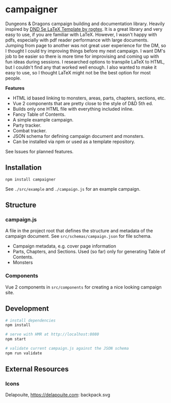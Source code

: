 # campaigner

Dungeons & Dragons campaign building and documentation library. Heavily inspired by [DND 5e LaTeX Template by rpgtex](https://github.com/rpgtex/DND-5e-LaTeX-Template). It is a great library and very easy to use, if you are familiar with LaTeX. However, I wasn't happy with pdfs, especially with pdf reader performance with large documents. Jumping from page to another was not great user experience for the DM, so I thought I could try improving things before my next campaign. I want DM's job to be easier so there is more time for improvising and coming up with fun ideas during sessions. I researched options to transpile LaTeX to HTML, but I couldn't find any that worked well enough. I also wanted to make it easy to use, so I thought LaTeX might not be the best option for most people.

**Features**

- HTML id based linking to monsters, areas, parts, chapters, sections, etc.
- Vue 2 components that are pretty close to the style of D&D 5th ed.
- Builds only one HTML file with everything included inline.
- Fancy Table of Contents.
- A simple example campaign.
- Party tracker.
- Combat tracker.
- JSON schema for defining campaign document and monsters.
- Can be installed via npm or used as a template repository.

See Issues for planned features.

## Installation

`npm install campaigner`

See `./src/example` and `./campaign.js` for an example campaign.

## Structure

### campaign.js

A file in the project root that defines the structure and metadata of the campaign document. See `src/schemas/campaign.json` for file schema.

- Campaign metadata, e.g. cover page information
- Parts, Chapters, and Sections. Used (so far) only for generating Table of Contents.
- Monsters

### Components

Vue 2 components in `src/components` for creating a nice looking campaign site.

## Development

```bash
# install dependencies
npm install

# serve with HMR at http://localhost:8080
npm start

# validate current campaign.js against the JSON schema
npm run validate
```

## External Resources

### Icons

Delapouite, https://delapouite.com: backpack.svg
